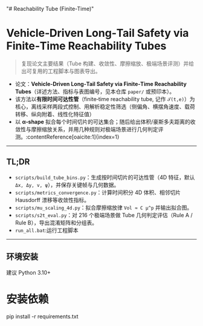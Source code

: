 "# Reachability Tube (Finite-Time)" 
# Vehicle‑Driven Long‑Tail Safety via Finite‑Time Reachability Tubes

> 复现论文主要结果（Tube 构建、收敛性、摩擦缩放、极端场景评测）并给出可复用的工程脚本与图表导出。
- 论文：**Vehicle‑Driven Long‑Tail Safety via Finite‑Time Reachability Tubes**（详述方法、指标与表图编号，见本仓库 `paper/` 或预印本）。
- 该方法以**有限时间可达性管**（finite‑time reachability tube, 记作 `𝒯(t,e)`）为核心，离线采样两段式控制、用解析稳定性筛选（侧偏角、横摆角速度、载荷转移、纵向附着、线性化特征值）
- 以 **α‑shape** 拟合每个时间切片的可达集合；随后给出体积/豪斯多夫距离的收敛性与摩擦缩放关系，并用几种规则对极端场景进行几何判定评测。:contentReference[oaicite:1]{index=1}

---

## TL;DR

- `scripts/build_tube_bins.py`：生成按时间切片的可达性管（4D 特征，默认 `Δx, Δy, v, ψ`），并保存关键帧与几何数据。
- `scripts/metrics_convergence.py`：计算时间积分 4D 体积、相邻切片 Hausdorff 漂移等收敛性指标。
- `scripts/mu_scaling_4d.py`：拟合摩擦缩放律 `Vol ≈ C μ^p` 并输出拟合图。
- `scripts/s2t_eval.py`：对 216 个极端场景做 Tube 几何判定评估（Rule A / Rule B），导出混淆矩阵和分组表。
- `run_all.bat`:运行工程脚本

---

## 环境安装

建议 Python 3.10+

# 安装依赖
pip install -r requirements.txt
